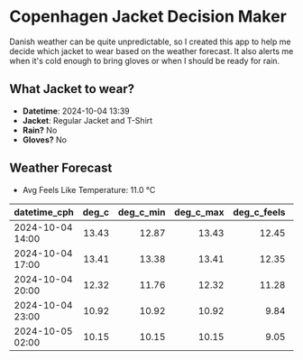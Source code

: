 
# Copenhagen Jacket Decision Maker

Danish weather can be quite unpredictable, so I created this app to help me decide which jacket to wear based on the weather forecast. 
It also alerts me when it's cold enough to bring gloves or when I should be ready for rain.

## What Jacket to wear?

- **Datetime**: 2024-10-04 13:39
- **Jacket**: Regular Jacket and T-Shirt
- **Rain?** No
- **Gloves?** No

## Weather Forecast
- Avg Feels Like Temperature: 11.0 °C

| datetime_cph     |   deg_c |   deg_c_min |   deg_c_max |   deg_c_feels | weather   | wind   | rain   |
|:-----------------|--------:|------------:|------------:|--------------:|:----------|:-------|:-------|
| 2024-10-04 14:00 |   13.43 |       12.87 |       13.43 |         12.45 | Clear     | Low    | None   |
| 2024-10-04 17:00 |   13.41 |       13.38 |       13.41 |         12.35 | Clear     | Low    | None   |
| 2024-10-04 20:00 |   12.32 |       11.76 |       12.32 |         11.28 | Clear     | Low    | None   |
| 2024-10-04 23:00 |   10.92 |       10.92 |       10.92 |          9.84 | Clear     | Low    | None   |
| 2024-10-05 02:00 |   10.15 |       10.15 |       10.15 |          9.05 | Clear     | Low    | None   |
        